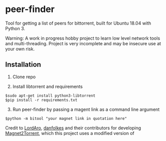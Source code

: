 # peer-finder

Tool for getting a list of peers for bittorrent, built for Ubuntu 18.04 with Python 3.

Warning: A work in progress hobby project to learn low level network tools and multi-threading. 
Project is very incomplete and may be insecure use at your own risk.

## Installation

1. Clone repo

2. Install libtorrent and requirements

```commandline
$sudo apt-get install python3-libtorrent
$pip install -r requirements.txt

```

3. Run peer-finder by passing a magent link as a command line argument

```commandline
$python -m bitool "your magnet link in quotation here"
```

Credit to [LordAro](https://github.com/LordAro), [danfolkes](https://github.com/danfolkes) and their contributors for developing [Magnet2Torrent](https://github.com/LordAro/Magnet2Torrent), which this project uses a modified version of










